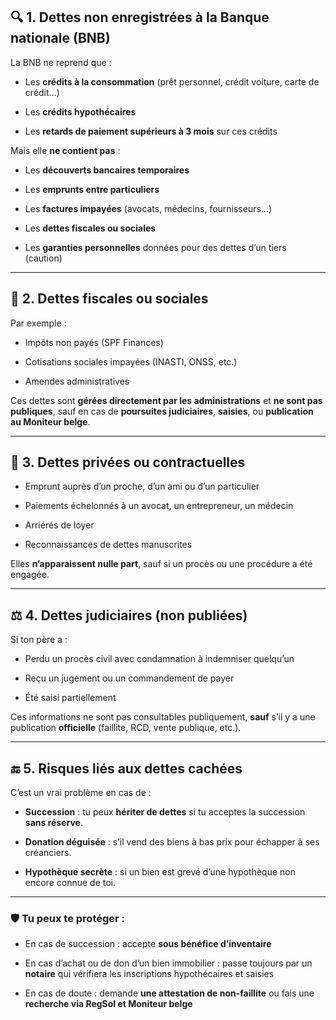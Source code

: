 ## 🔍 1. **Dettes non enregistrées à la Banque nationale (BNB)**

La BNB ne reprend que :

- Les **crédits à la consommation** (prêt personnel, crédit voiture, carte de crédit...)
    
- Les **crédits hypothécaires**
    
- Les **retards de paiement supérieurs à 3 mois** sur ces crédits
    

Mais elle **ne contient pas** :

- Les **découverts bancaires temporaires**
    
- Les **emprunts entre particuliers**
    
- Les **factures impayées** (avocats, médecins, fournisseurs…)
    
- Les **dettes fiscales ou sociales**
    
- Les **garanties personnelles** données pour des dettes d’un tiers (caution)
    

---

## 🧾 2. **Dettes fiscales ou sociales**

Par exemple :

- Impôts non payés (SPF Finances)
    
- Cotisations sociales impayées (INASTI, ONSS, etc.)
    
- Amendes administratives
    

Ces dettes sont **gérées directement par les administrations** et **ne sont pas publiques**, sauf en cas de **poursuites judiciaires**, **saisies**, ou **publication au Moniteur belge**.

---

## 👤 3. **Dettes privées ou contractuelles**

- Emprunt auprès d’un proche, d’un ami ou d’un particulier
    
- Paiements échelonnés à un avocat, un entrepreneur, un médecin
    
- Arriérés de loyer
    
- Reconnaissances de dettes manuscrites
    

Elles **n’apparaissent nulle part**, sauf si un procès ou une procédure a été engagée.

---

## ⚖️ 4. **Dettes judiciaires (non publiées)**

Si ton père a :

- Perdu un procès civil avec condamnation à indemniser quelqu’un
    
- Reçu un jugement ou un commandement de payer
    
- Été saisi partiellement
    

Ces informations ne sont pas consultables publiquement, **sauf** s’il y a une publication **officielle** (faillite, RCD, vente publique, etc.).

---

## 🔚 5. **Risques liés aux dettes cachées**

C’est un vrai problème en cas de :

- **Succession** : tu peux **hériter de dettes** si tu acceptes la succession **sans réserve**.
    
- **Donation déguisée** : s’il vend des biens à bas prix pour échapper à ses créanciers.
    
- **Hypothèque secrète** : si un bien est grevé d’une hypothèque non encore connue de toi.
    

---

### 🛡️ Tu peux te protéger :

- En cas de succession : accepte **sous bénéfice d’inventaire**
    
- En cas d’achat ou de don d’un bien immobilier : passe toujours par un **notaire** qui vérifiera les inscriptions hypothécaires et saisies
    
- En cas de doute : demande **une attestation de non-faillite** ou fais une **recherche via RegSol et Moniteur belge**